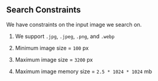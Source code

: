 ## Search Constraints

We have constraints on the input image we search on. 

1. We support `.jpg`, `.jpeg`, `.png`, and `.webp`

2. Minimum image size = `100` px

3. Maximum image size = `3200` px

4. Maximum image memory size = `2.5 * 1024 * 1024` mb

